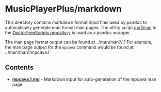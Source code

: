 # MusicPlayerPlus/markdown

This directory contains markdown format input files used by pandoc to automatically
generate man format man pages. The utility script
[md2man](https://gitlab.com/doctorfree/DoctorFreeScripts/-/blob/master/scripts/md2man.sh)
in the [DoctorFreeScripts repository](https://gitlab.com/doctorfree/DoctorFreeScripts)
is used as a pandoc wrapper.

The man page format output can be found at ../man/man?/<command>.?
For example, the man page output for the `mpcava` command would be found at
../man/man1/mpcava.1

## Contents

- [**mpcava.1.md**](mpcava.1.md) - Markdown input for auto-generation of the mpcava man page
